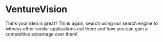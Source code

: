 # VentureVision
Think your idea is great? Think again, search using our search engine to witness other similar applications out there and how you can gain a competitive advantage over them!
